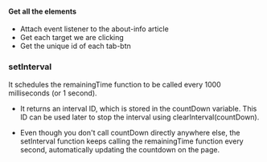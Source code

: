 #### Get all the elements

- Attach event listener to the about-info article
- Get each target we are clicking
- Get the unique id of each tab-btn

### setInterval

It schedules the remainingTime function to be called every 1000 milliseconds (or 1 second).

- It returns an interval ID, which is stored in the countDown variable. This ID can be used later to stop the interval using clearInterval(countDown).

- Even though you don't call countDown directly anywhere else, the setInterval function keeps calling the remainingTime function every second, automatically updating the countdown on the page.
